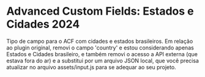 # Advanced Custom Fields: Estados e Cidades 2024

Tipo de campo para o ACF com cidades e estados brasileiros.
Em relação ao plugin original, removi o campo 'country' e estou considerando apenas Estados e Cidades brasileiro, e também removi o acesso a API externa (que estava fora do ar) e a substitui por um arquivo JSON local, que você precisa atualizar no arquivo assets/input.js para se adequar ao seu projeto.
